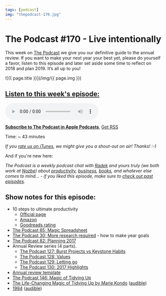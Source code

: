 ```yaml
---
tags: [podcast]
img: "thepodcast-170.jpg"
---
```


# The Podcast #170 - Live intentionally

This week on [The Podcast][p] we give you our definitive guide to the annual review. If you want to make your next year your best yet, please do yourself a favor, listen to this episode and later set aside some time to reflect on 2018 and plan 2019. It’s all up to you!

<!--More-->

![{{ page.title }}](/img/{{ page.img }})

## [Listen to this week's episode:][e]

<audio controls>
<source src="https://files.nozbe.com/podcast/170.mp3" type="audio/mpeg">
</audio>

**[Subscribe to The Podcast in Apple Podcasts][i]**, [Get RSS][rss]

Time: ~ 43 minutes

*If you [rate us on iTunes][i], we might give you a shout-out on air! Thanks! :-)*

And if you're new here:

*The Podcast is a weekly podcast chat with [Radek][r] and yours truly (we both work at [Nozbe][n]) about [productivity](/tag/productivity), [business](/tag/business), [books](/tag/books), and whatever else comes to mind… - if you liked this episode, make sure to [check out past episodes](/tag/podcast).*

## Show notes for this episode:

  * 10 steps to ultimate productivity
    * [Official page](https://productivitycourse.com/)
    * [Amazon](https://www.amazon.com/Steps-Ultimate-Productivity-Michael-Sliwinski/dp/8394508650/)
    * [Goodreads rating](https://www.goodreads.com/book/show/43086334-10-steps-to-ultimate-productivity)
  * [The Podcast 85: Magic Spreadsheet](https://thepodcast.fm/85)
  * [The Podcast 30: More research required](https://thepodcast.fm/episodes/30) - how to make year goals
  * [The Podcast 82: Planning 2017](https://thepodcast.fm/82)
  * Annual Review series (4 parts).
    * [The Podcast 127: Burst Projects vs Keystone Habits](https://thepodcast.fm/127)
    * [The Podcast 128: Values](https://thepodcast.fm/128)
    * [The Podcast 129: Letting go](https://thepodcast.fm/129)
    * [The Podcast 130: 2017 Highlights](https://thepodcast.fm/130)
  * [Annual review template](https://nozbe.how/nf9bi)
  * [The Podcast 146: Magic of Tidying Up](https://thepodcast.fm/146)
  * [The Life-Changing Magic of Tidying Up by Marie Kondo](https://www.amazon.com/Life-Changing-Magic-Tidying-Decluttering-Organizing/dp/1607747308/) ([audible](https://www.audible.com/pd/Self-Development/The-Life-Changing-Magic-of-Tidying-Audiobook/B01M03NLJY))
  * [1984](https://www.amazon.com/1984-George-Orwell/dp/1328869334) ([audible](https://www.audible.com/pd/Nineteen-Eighty-Four-Audiobook/B016E9QOP0))

[y]: https://michael.gratis/thepodcastyt
[rss]: http://thepodcast.fm/episodes?format=RSS
[e]: http://thepodcast.fm/episodes/170

[p]: https://michael.gratis/thepodcastfm
[n]: https://michael.gratis/nozbe
[r]: https://michael.gratis/radex
[i]: https://michael.gratis/thepodcast
[o]: https://michael.gratis/ipadonly

